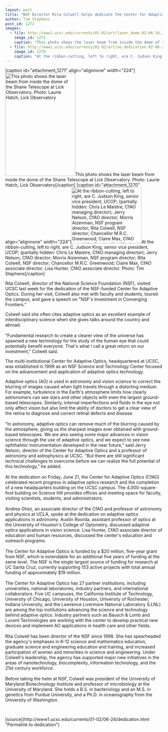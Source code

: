 ```yaml
---
layout: post
title: "NSF Director Rita Colwell helps dedicate the Center for Adaptive Optics"
author: Tim Stephens
post_id: 1272
images:
  - file: http://www1.ucsc.edu/currents/01-02/art/laser_dome.02-06-24.224.jpg
    image_id: 1271
    caption: "This photo shows the laser beam from inside the dome of the Shane Telescope at Lick Observatory. Photo: Laurie Hatch, Lick Observatory"
  - file: http://www1.ucsc.edu/currents/01-02/art/ao_dedication.02-06-24.224.jpg
    image_id: 1270
    caption: "At the ribbon-cutting, left to right, are C. Judson King, senior vice president, UCOP; (partially hidden: Chris Le Maistre, CfAO managing director); Jerry Nelson, CfAO director; Morris Aizenman, NSF program director; Rita Colwell, NSF director; Chancellor M.R.C. Greenwood; Claire Max, CfAO associate director; Lisa Hunter, CfAO associate director. Photo: Tim Stephens"
---
```


[caption id="attachment_1271" align="alignnone" width="224"]<a href="http://localhost/mysite/wp-content/uploads/2002/06/laser_dome.02-06-24.224.jpg"><img class="size-full wp-image-1271" src="http://localhost/mysite/wp-content/uploads/2002/06/laser_dome.02-06-24.224.jpg" alt="This photo shows the laser beam from inside the dome of the Shane Telescope at Lick Observatory. Photo: Laurie Hatch, Lick Observatory" width="224" height="330" /></a>This photo shows the laser beam from inside the dome of the Shane Telescope at Lick Observatory. Photo: Laurie Hatch, Lick Observatory[/caption]
[caption id="attachment_1270" align="alignnone" width="224"]<a href="http://localhost/mysite/wp-content/uploads/2002/06/ao_dedication.02-06-24.224.jpg"><img class="size-full wp-image-1270" src="http://localhost/mysite/wp-content/uploads/2002/06/ao_dedication.02-06-24.224.jpg" alt="At the ribbon-cutting, left to right, are C. Judson King, senior vice president, UCOP; (partially hidden: Chris Le Maistre, CfAO managing director); Jerry Nelson, CfAO director; Morris Aizenman, NSF program director; Rita Colwell, NSF director; Chancellor M.R.C. Greenwood; Claire Max, CfAO associate director; Lisa Hunter, CfAO associate director. Photo: Tim Stephens" width="224" height="179" /></a>At the ribbon-cutting, left to right, are C. Judson King, senior vice president, UCOP; (partially hidden: Chris Le Maistre, CfAO managing director); Jerry Nelson, CfAO director; Morris Aizenman, NSF program director; Rita Colwell, NSF director; Chancellor M.R.C. Greenwood; Claire Max, CfAO associate director; Lisa Hunter, CfAO associate director. Photo: Tim Stephens[/caption]
<p>
  Rita Colwell, director of the National Science Foundation (NSF), visited UCSC last week for the dedication of the NSF-funded Center for Adaptive Optics. During her visit, Colwell also met with faculty and students, toured the campus, and gave a speech on "NSF's Investment in Converging Frontiers."
</p>Colwell said she often cites adaptive optics as an excellent example of interdisciplinary science when she gives talks around the country and abroad.<br>
<br>
"Fundamental research to create a clearer view of the universe has spawned a new technology for the study of the human eye that could potentially benefit everyone. That's what I call a great return on our investment," Colwell said.
<p>
  The multi-institutional Center for Adaptive Optics, headquartered at UCSC, was established in 1999 as an NSF Science and Technology Center focused on the advancement and application of adaptive optics technology.
</p>
<p>
  Adaptive optics (AO) is used in astronomy and vision science to correct the blurring of images caused when light travels through a distorting medium. For example, turbulence in the Earth's atmosphere limits how clearly astronomers can see stars and other objects with even the largest ground-based telescopes. Similarly, internal imperfections and fluids in the eye not only affect vision but also limit the ability of doctors to get a clear view of the retina to diagnose and correct retinal defects and disease.<br>
  <br>
  "In astronomy, adaptive optics can remove much of the blurring caused by the atmosphere, giving us the sharpest images ever obtained with ground-based telescopes. We are also seeing some major advances in vision science through the use of adaptive optics, and we expect to see new ophthalmic instrumentation developed in the near future," said Jerry Nelson, director of the Center for Adaptive Optics and a professor of astronomy and astrophysics at UCSC. "But there are still significant technical challenges to overcome before we can realize the full potential of this technology," he added.<br>
  <br>
  At the dedication on Friday, June 21, the Center for Adaptive Optics (CfAO) celebrated recent progress in adaptive optics research and the completion of a new headquarters building on the UCSC campus. The 4,000-square-foot building on Science Hill provides offices and meeting space for faculty, visiting scientists, students, and administrators.<br>
  <br>
  Andrea Ghez, an associate director of the CfAO and professor of astronomy and physics at UCLA, spoke at the dedication on adaptive optics applications in astronomy. Austin Roorda, assistant professor of optics at the University of Houston's College of Optometry, discussed adaptive optics applications in vision science. Lisa Hunter, CfAO associate director of education and human resources, discussed the center's education and outreach programs.<br>
  <br>
  The Center for Adaptive Optics is funded by a $20 million, five-year grant from NSF, which is extendable for an additional five years of funding at the same level. The NSF is the single largest source of funding for research at UC Santa Cruz, currently supporting 153 active projects with total annual funding of approximately $19 million.<br>
  <br>
  The Center for Adaptive Optics has 27 partner institutions, including universities, national laboratories, industry partners, and international collaborators. Five UC campuses, the California Institute of Technology, University of Chicago, University of Houston, University of Rochester, Indiana University, and the Lawrence Livermore National Laboratory (LLNL) are among the top institutions advancing the science and technology behind adaptive optics. Industry partners such as Bausch &amp; Lomb and Lucent Technologies are working with the center to develop practical new devices and implement AO applications in health care and other fields.<br>
  <br>
  Rita Colwell has been director of the NSF since 1998. She has spearheaded the agency's emphases in K-12 science and mathematics education, graduate science and engineering education and training, and increased participation of women and minorities in science and engineering. Under Colwell's leadership, the agency has supported major new initiatives in the areas of nanotechnology, biocomplexity, information technology, and the 21st century workforce.<br>
  <br>
  Before taking the helm at NSF, Colwell was president of the University of Maryland Biotechnology Institute and professor of microbiology at the University of Maryland. She holds a B.S. in bacteriology and an M.S. in genetics from Purdue University, and a Ph.D. in oceanography from the University of Washington.
</p>
<p>
  <br>

</p>
<p>

</p>
[source](http://www1.ucsc.edu/currents/01-02/06-24/dedication.html "Permalink to dedication")
